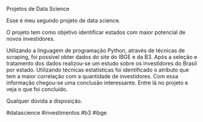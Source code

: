 
Projetos de Data Science

Esse é meu segundo projeto de data science.

O projeto tem como objetivo identificar estados com maior potencial de novos investidores.

Utilizando a linguagem de programação Python, através de técnicas de scraping, foi possível obter dados do site do IBGE e da B3. Após a seleção e tratamento dos dados realizou-se um estudo sobre os investidores do Brasil por estado. Utilizando técnicas estatísticas foi identificado o atributo que tem a maior correlação com a quantidade de investidores. Com essa informação chegou-se uma conclusão interessante. Entre lá no projeto e veja o que foi concluído.

Qualquer dúvida a disposição.

#datascience #investimentos #b3 #ibge
